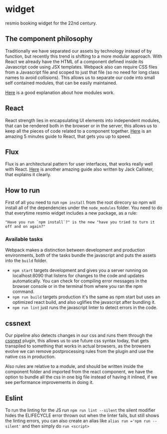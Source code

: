 # widget
resmio booking widget for the 22nd century.

## The component philosophy ##
Traditionally we have separated our assets by technology instead of by function, but recently this trend is shifting to a more modular approach. With React we already have the HTML of a component defined inside its Javascript code using JSX templates. Webpack also can require CSS files from a Javascript file and scoped to just that file (so no need for long class names to avoid collisions). This allows us to separate our code into small self contained modules, that can be easily maintained.

[Here](http://simonsmith.io/using-webpack-to-build-react-components-and-their-assets/) is a good explanation about how modules work.

## React ##
React strength lies in encapsulating UI elements into independent modules, that can be rendered both in the browser or in the server, this allows us to keep all the pieces of code related to a component together. [Here](http://www.jackcallister.com/2015/01/05/the-react-quick-start-guide.html) is an amazing 5 minutes guide to React, that gets you up to speed.

## Flux ##
Flux is an architectural pattern for user interfaces, that works really well with React. [Here](http://www.jackcallister.com/2015/02/26/the-flux-quick-start-guide.html) is another amazing guide also written by Jack Callister, that explains it clearly.

## How to run ##
First of all you need to run `npm install` from the root direcory so npm will install all of the dependencies under the `node_modules` folder. You need to do that everytime resmio widget includes a new package, as a rule:
```
"Have you run `npm install`?" is the new "have you tried to turn it off and on again?"
```

### Available tasks ###
Webpack makes a distinction between development and production environments, both of the tasks bundle the javascript and puts the assets into the `build` folder.

- `npm start` targets development and gives you a server running on localhost:8090 that listens for changes to the code and updates automatically. You can check for compiling error messages in the browser console or in the terminal from where you ran the npm command.
- `npm run build` targets production it's the same as npm start but uses an optimized react build, and also uglifies the javascript after bundling it.
- `npm run lint` just runs the javascript linter to detect errors in the code.

## cssnext ##
Our pipeline also detects changes in our css and runs them through the [cssnext](http://cssnext.io/) plugin, this allows us to use future css syntax today, that gets transpiled to something that works in actual browsers, as the browsers evolve we can remove postprocessing rules from the plugin and use the native css in production.

Also rules are relative to a module, and should be written inside the component folder and imported from the react component, we have the option to bundle all the css in one big file instead of having it inlined, if we see performance improvements in doing it.

## Eslint ##
To run the linting for the JS run `npm run lint --silent` the silent modifier hides the ELIFECYCLE error thrown out when the linter fails, but still shows the linting errors, you can also create an alias like `alias run ='npm run --silent'` and then simply do `run <script>`
